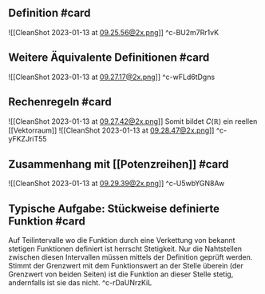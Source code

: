 ## Definition #card 
![[CleanShot 2023-01-13 at 09.25.56@2x.png]]
^c-BU2m7Rr1vK

## Weitere Äquivalente Definitionen #card 
![[CleanShot 2023-01-13 at 09.27.17@2x.png]]
^c-wFLd6tDgns

## Rechenregeln #card 
![[CleanShot 2023-01-13 at 09.27.42@2x.png]]
Somit bildet $C(\mathbb{R})$ ein reellen [[Vektorraum]]
![[CleanShot 2023-01-13 at 09.28.47@2x.png]]
^c-yFKZJriT55

## Zusammenhang mit [[Potenzreihen]] #card 
![[CleanShot 2023-01-13 at 09.29.39@2x.png]]
^c-U5wbYGN8Aw

## Typische Aufgabe: Stückweise definierte Funktion #card 
Auf Teilintervalle wo die Funktion durch eine Verkettung von bekannt stetigen Funktionen definiert ist herrscht Stetigkeit. Nur die Nahtstellen zwischen diesen Intervallen müssen mittels der Definition geprüft werden. Stimmt der Grenzwert mit dem Funktionswert an der Stelle überein (der Grenzwert von beiden Seiten) ist die Funktion an dieser Stelle stetig, andernfalls ist sie das nicht.
^c-rDaUNrzKiL